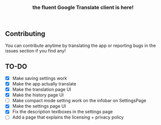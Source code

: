 <h3 align=center>the fluent Google Translate client is here!</h3><br>

## Contributing
You can contribute anytime by translating the app or reporting bugs in the issues section if you find any!

## TO-DO
- [x] Make saving settings work
- [x] Make the app actually translate
- [x] Make the translation page UI
- [x] Make the history page UI
- [ ] Make compact mode setting work on the infobar on SettingsPage
- [x] Make the settings page UI
- [x] Fix the description textboxes in the settings page
- [ ] Add a page that explains the licensing + privacy policy
